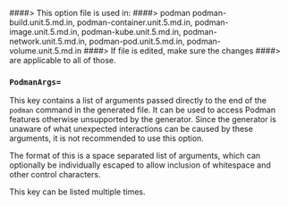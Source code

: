 ####> This option file is used in:
####>   podman podman-build.unit.5.md.in, podman-container.unit.5.md.in, podman-image.unit.5.md.in, podman-kube.unit.5.md.in, podman-network.unit.5.md.in, podman-pod.unit.5.md.in, podman-volume.unit.5.md.in
####> If file is edited, make sure the changes
####> are applicable to all of those.
### `PodmanArgs=`

This key contains a list of arguments passed directly to the end of the `podman` command
in the generated file. It can be used to access Podman features otherwise unsupported
by the generator. Since the generator is unaware of what unexpected interactions can be
caused by these arguments, it is not recommended to use this option.

The format of this is a space separated list of arguments, which can optionally be individually
escaped to allow inclusion of whitespace and other control characters.

This key can be listed multiple times.
